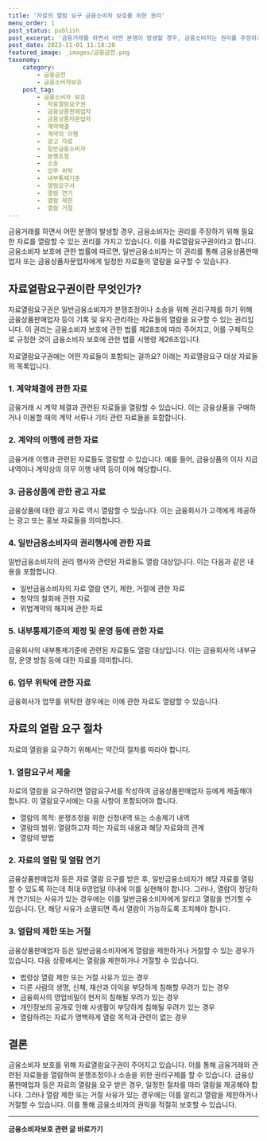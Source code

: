 ```yaml
---
title: '자료의 열람 요구 금융소비자 보호를 위한 권리'
menu_order: 1
post_status: publish
post_excerpt: '금융거래를 하면서 어떤 분쟁이 발생할 경우, 금융소비자는 권리를 주장하기 위해 필요한 자료를 열람할 수 있는 권리를 가지고 있습니다. 이를 자료열람요구권이라고 합니다. 금융소비자 보호에 관한 법률에 따르면, 일반금융소비자는 이 권리를 통해 금융상품판매업자 또는 금융상품자문업자에게 일정한 자료들의 열람을 요구할 수 있습니다.'
post_date: 2023-11-01 11:10:20
featured_image: _images/금융금전.png
taxonomy:
    category:
        - 금융금전
        - 금융소비자보호
    post_tag:
        - 금융소비자 보호
        -  자료열람요구권
        -  금융상품판매업자
        -  금융상품자문업자
        -  계약체결
        -  계약의 이행
        -  광고 자료
        -  일반금융소비자
        -  분쟁조정
        -  소송
        -  업무 위탁
        -  내부통제기준
        -  열람요구서
        -  열람 연기
        -  열람 제한
        -  열람 거절
---
```



금융거래를 하면서 어떤 분쟁이 발생할 경우, 금융소비자는 권리를 주장하기 위해 필요한 자료를 열람할 수 있는 권리를 가지고 있습니다. 이를 자료열람요구권이라고 합니다. 금융소비자 보호에 관한 법률에 따르면, 일반금융소비자는 이 권리를 통해 금융상품판매업자 또는 금융상품자문업자에게 일정한 자료들의 열람을 요구할 수 있습니다.

## 자료열람요구권이란 무엇인가?
자료열람요구권은 일반금융소비자가 분쟁조정이나 소송을 위해 권리구제를 하기 위해 금융상품판매업자 등이 기록 및 유지·관리하는 자료들의 열람을 요구할 수 있는 권리입니다. 이 권리는 금융소비자 보호에 관한 법률 제28조에 따라 주어지고, 이를 구체적으로 규정한 것이 금융소비자 보호에 관한 법률 시행령 제26조입니다.

자료열람요구권에는 어떤 자료들이 포함되는 걸까요? 아래는 자료열람요구 대상 자료들의 목록입니다.

### 1. 계약체결에 관한 자료
금융거래 시 계약 체결과 관련된 자료들을 열람할 수 있습니다. 이는 금융상품을 구매하거나 이용할 때의 계약 서류나 기타 관련 자료들을 포함합니다.

### 2. 계약의 이행에 관한 자료
금융거래 이행과 관련된 자료들도 열람할 수 있습니다. 예를 들어, 금융상품의 이자 지급 내역이나 계약상의 의무 이행 내역 등이 이에 해당합니다.

### 3. 금융상품에 관한 광고 자료
금융상품에 대한 광고 자료 역시 열람할 수 있습니다. 이는 금융회사가 고객에게 제공하는 광고 또는 홍보 자료들을 의미합니다.

### 4. 일반금융소비자의 권리행사에 관한 자료
일반금융소비자의 권리 행사와 관련된 자료들도 열람 대상입니다. 이는 다음과 같은 내용을 포함합니다.

- 일반금융소비자의 자료 열람 연기, 제한, 거절에 관한 자료
- 청약의 철회에 관한 자료
- 위법계약의 해지에 관한 자료

### 5. 내부통제기준의 제정 및 운영 등에 관한 자료
금융회사의 내부통제기준에 관련된 자료들도 열람 대상입니다. 이는 금융회사의 내부규정, 운영 방침 등에 대한 자료를 의미합니다.

### 6. 업무 위탁에 관한 자료
금융회사가 업무를 위탁한 경우에는 이에 관한 자료도 열람할 수 있습니다.

## 자료의 열람 요구 절차

자료의 열람을 요구하기 위해서는 약간의 절차를 따라야 합니다.

### 1. 열람요구서 제출
자료의 열람을 요구하려면 열람요구서를 작성하여 금융상품판매업자 등에게 제출해야 합니다. 이 열람요구서에는 다음 사항이 포함되어야 합니다.

- 열람의 목적: 분쟁조정을 위한 신청내역 또는 소송제기 내역
- 열람의 범위: 열람하고자 하는 자료의 내용과 해당 자료와의 관계
- 열람의 방법

### 2. 자료의 열람 및 열람 연기
금융상품판매업자 등은 자료 열람 요구를 받은 후, 일반금융소비자가 해당 자료를 열람할 수 있도록 하는데 최대 6영업일 이내에 이를 실현해야 합니다. 그러나, 열람이 정당하게 연기되는 사유가 있는 경우에는 이를 일반금융소비자에게 알리고 열람을 연기할 수 있습니다. 단, 해당 사유가 소멸되면 즉시 열람이 가능하도록 조치해야 합니다.

### 3. 열람의 제한 또는 거절
금융상품판매업자 등은 일반금융소비자에게 열람을 제한하거나 거절할 수 있는 경우가 있습니다. 다음 상황에서는 열람을 제한하거나 거절할 수 있습니다.

- 법령상 열람 제한 또는 거절 사유가 있는 경우
- 다른 사람의 생명, 신체, 재산과 이익을 부당하게 침해할 우려가 있는 경우
- 금융회사의 영업비밀이 현저히 침해될 우려가 있는 경우
- 개인정보의 공개로 인해 사생활이 부당하게 침해될 우려가 있는 경우
- 열람하려는 자료가 명백하게 열람 목적과 관련이 없는 경우

## 결론

금융소비자 보호를 위해 자료열람요구권이 주어지고 있습니다. 이를 통해 금융거래와 관련된 자료들을 열람하여 분쟁조정이나 소송을 위한 권리구제를 할 수 있습니다. 금융상품판매업자 등은 자료의 열람을 요구 받은 경우, 일정한 절차를 따라 열람을 제공해야 합니다. 그러나 열람 제한 또는 거절 사유가 있는 경우에는 이를 알리고 열람을 제한하거나 거절할 수 있습니다. 이를 통해 금융소비자의 권익을 적절히 보호할 수 있습니다.


<!-- wp:separator -->
<hr class="wp-block-separator has-alpha-channel-opacity"/>
<!-- /wp:separator -->

<!-- wp:group {"backgroundColor":"base","layout":{"type":"constrained"}} -->
<div class="wp-block-group has-base-background-color has-background"><!-- wp:paragraph {"align":"center","fontSize":"medium"} -->
<p class="has-text-align-center has-large-font-size"><strong>금융소비자보호 관련 글 바로가기</strong></p>
<!-- /wp:paragraph -->


<!-- wp:latest-posts
{"categories":[{"id":12706,"count":19,"description":"","link":"https://uknowlaw.com/category/%ea%b8%88%ec%9c%b5%ec%86%8c%eb%b9%84%ec%9e%90%eb%b3%b4%ed%98%b8/","name":"금융소비자보호","slug":"금융소비자보호","taxonomy":"category","parent":0,"meta":[],"_links":{"self":[{"href":"https://uknowlaw.com/wp-json/wp/v2/categories/12706"}],"collection":[{"href":"https://uknowlaw.com/wp-json/wp/v2/categories"}],"about":[{"href":"https://uknowlaw.com/wp-json/wp/v2/taxonomies/category"}],"wp:post_type":[{"href":"https://uknowlaw.com/wp-json/wp/v2/posts?categories=12706"}],"curies":[{"name":"wp","href":"https://api.w.org/{rel}","templated":true}]}}],"postsToShow":100,"excerptLength":28,"postLayout":"grid","columns":2,"featuredImageAlign":"left","featuredImageSizeSlug":"large","fontSize":"small"} /--></div>
<!-- /wp:group -->